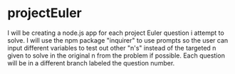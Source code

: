 # projectEuler
I will be creating a node.js app for each project Euler question i attempt to solve. I will use the npm package "inquirer" to use prompts so the user can input different variables to test out other "n's" instead of the targeted n given to solve in the original n from the problem if possible. Each question will be in a different branch labeled the question number.